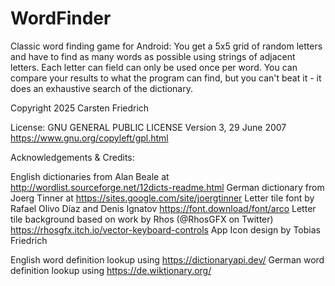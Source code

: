 # WordFinder

Classic word finding game for Android: You get a 5x5 grid of random letters and have to find as many words as possible using strings of
adjacent letters. Each letter can field can only be used once per word. You can compare your results to what the program can find,
but you can't beat it - it does an exhaustive search of the dictionary.

Copyright 2025 Carsten Friedrich

License: GNU GENERAL PUBLIC LICENSE Version 3, 29 June 2007
https://www.gnu.org/copyleft/gpl.html

Acknowledgements & Credits:

English dictionaries from Alan Beale at http://wordlist.sourceforge.net/12dicts-readme.html 
German dictionary from Joerg Tinner at https://sites.google.com/site/joergtinner
Letter tile font by Rafael Olivo Díaz and Denis Ignatov  https://font.download/font/arco
Letter tile background based on work by Rhos (@RhosGFX on Twitter) https://rhosgfx.itch.io/vector-keyboard-controls
App Icon design by Tobias Friedrich

English word definition lookup using https://dictionaryapi.dev/
German word definition lookup using https://de.wiktionary.org/

